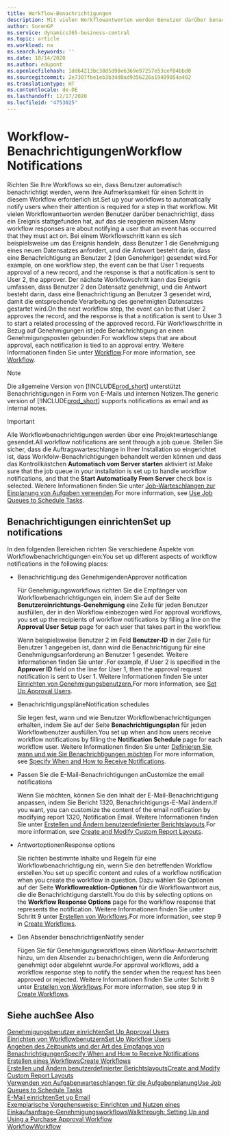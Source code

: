 ```yaml
---
title: Workflow-Benachrichtigungen
description: Mit vielen Workflowantworten werden Benutzer darüber benachrichtigt, dass ein Ereignis stattgefunden hat, auf das sie reagieren müssen. Bei einem Workflowschritt kann es sich beispielsweise um das Ereignis handeln, dass Benutzer 1 die Genehmigung eines neuen Datensatzes anfordert, und die Antwort besteht darin, dass eine Benachrichtigung an Benutzer 2 (den Genehmiger) gesendet wird. Der nächste Workflowschritt kann das Ereignis umfassen, dass Benutzer 2 den Datensatz genehmigt, und die Antwort besteht darin, dass eine Benachrichtigung an Benutzer 3 gesendet wird, damit die entsprechende Verarbeitung des genehmigten Datensatzes gestartet wird. Für Workflowschritte in Bezug auf Genehmigungen ist jede Benachrichtigung an einen Genehmigungsposten gebunden.
author: SorenGP
ms.service: dynamics365-business-central
ms.topic: article
ms.workload: na
ms.search.keywords: ''
ms.date: 10/14/2020
ms.author: edupont
ms.openlocfilehash: 1dd64213bc38d5d98e6369e97257e53cef04bbd0
ms.sourcegitcommit: 2e7307fbe1eb3b34d0ad9356226a19409054a402
ms.translationtype: HT
ms.contentlocale: de-DE
ms.lasthandoff: 12/17/2020
ms.locfileid: "4753025"
---
```

# <a name="workflow-notifications"></a><span data-ttu-id="b547f-106">Workflow-Benachrichtigungen</span><span class="sxs-lookup"><span data-stu-id="b547f-106">Workflow Notifications</span></span>

<span data-ttu-id="b547f-107">Richten Sie Ihre Workflows so ein, dass Benutzer automatisch benachrichtigt werden, wenn ihre Aufmerksamkeit für einen Schritt in diesem Workflow erforderlich ist.</span><span class="sxs-lookup"><span data-stu-id="b547f-107">Set up your workflows to automatically notify users when their attention is required for a step in that workflow.</span></span> <span data-ttu-id="b547f-108">Mit vielen Workflowantworten werden Benutzer darüber benachrichtigt, dass ein Ereignis stattgefunden hat, auf das sie reagieren müssen.</span><span class="sxs-lookup"><span data-stu-id="b547f-108">Many workflow responses are about notifying a user that an event has occurred that they must act on.</span></span> <span data-ttu-id="b547f-109">Bei einem Workflowschritt kann es sich beispielsweise um das Ereignis handeln, dass Benutzer 1 die Genehmigung eines neuen Datensatzes anfordert, und die Antwort besteht darin, dass eine Benachrichtigung an Benutzer 2 (den Genehmiger) gesendet wird.</span><span class="sxs-lookup"><span data-stu-id="b547f-109">For example, on one workflow step, the event can be that User 1 requests approval of a new record, and the response is that a notification is sent to User 2, the approver.</span></span> <span data-ttu-id="b547f-110">Der nächste Workflowschritt kann das Ereignis umfassen, dass Benutzer 2 den Datensatz genehmigt, und die Antwort besteht darin, dass eine Benachrichtigung an Benutzer 3 gesendet wird, damit die entsprechende Verarbeitung des genehmigten Datensatzes gestartet wird.</span><span class="sxs-lookup"><span data-stu-id="b547f-110">On the next workflow step, the event can be that User 2 approves the record, and the response is that a notification is sent to User 3 to start a related processing of the approved record.</span></span> <span data-ttu-id="b547f-111">Für Workflowschritte in Bezug auf Genehmigungen ist jede Benachrichtigung an einen Genehmigungsposten gebunden.</span><span class="sxs-lookup"><span data-stu-id="b547f-111">For workflow steps that are about approval, each notification is tied to an approval entry.</span></span> <span data-ttu-id="b547f-112">Weitere Informationen finden Sie unter [Workflow](across-workflow.md).</span><span class="sxs-lookup"><span data-stu-id="b547f-112">For more information, see [Workflow](across-workflow.md).</span></span>  

> [!NOTE]  
> <span data-ttu-id="b547f-113">Die allgemeine Version von [!INCLUDE[prod_short](includes/prod_short.md)] unterstützt Benachrichtigungen in Form von E-Mails und internen Notizen.</span><span class="sxs-lookup"><span data-stu-id="b547f-113">The generic version of [!INCLUDE[prod_short](includes/prod_short.md)] supports notifications as email and as internal notes.</span></span>  

> [!IMPORTANT]  
> <span data-ttu-id="b547f-114">Alle Workflowbenachrichtigungen werden über eine Projektwarteschlange gesendet.</span><span class="sxs-lookup"><span data-stu-id="b547f-114">All workflow notifications are sent through a job queue.</span></span> <span data-ttu-id="b547f-115">Stellen Sie sicher, dass die Auftragswarteschlange in Ihrer Installation so eingerichtet ist, dass Workfolw-Benachrichtigungen behandelt werden können und dass das Kontrollkästchen **Automatisch vom Server starten** aktiviert ist.</span><span class="sxs-lookup"><span data-stu-id="b547f-115">Make sure that the job queue in your installation is set up to handle workflow notifications, and that the **Start Automatically From Server** check box is selected.</span></span> <span data-ttu-id="b547f-116">Weitere Informationen finden Sie unter [Job-Warteschlangen zur Einplanung von Aufgaben verwenden](admin-job-queues-schedule-tasks.md).</span><span class="sxs-lookup"><span data-stu-id="b547f-116">For more information, see [Use Job Queues to Schedule Tasks](admin-job-queues-schedule-tasks.md).</span></span>

## <a name="set-up-notifications"></a><span data-ttu-id="b547f-117">Benachrichtigungen einrichten</span><span class="sxs-lookup"><span data-stu-id="b547f-117">Set up notifications</span></span>

<span data-ttu-id="b547f-118">In den folgenden Bereichen richten Sie verschiedene Aspekte von Workflowbenachrichtigungen ein:</span><span class="sxs-lookup"><span data-stu-id="b547f-118">You set up different aspects of workflow notifications in the following places:</span></span>  

* <span data-ttu-id="b547f-119">Benachrichtigung des Genehmigenden</span><span class="sxs-lookup"><span data-stu-id="b547f-119">Approver notification</span></span>

    <span data-ttu-id="b547f-120">Für Genehmigungsworkflows richten Sie die Empfänger von Workflowbenachrichtigungen ein, indem Sie auf der Seite **Benutzereinrichtungs-Genehmigung** eine Zeile für jeden Benutzer ausfüllen, der in den Workflow einbezogen wird.</span><span class="sxs-lookup"><span data-stu-id="b547f-120">For approval workflows, you set up the recipients of workflow notifications by filling a line on the **Approval User Setup** page for each user that takes part in the workflow.</span></span>  

    <span data-ttu-id="b547f-121">Wenn beispielsweise Benutzer 2 im Feld **Benutzer-ID** in der Zeile für Benutzer 1 angegeben ist, dann wird die Benachrichtigung für eine Genehmigungsanforderung an Benutzer 1 gesendet. Weitere Informationen finden Sie unter .</span><span class="sxs-lookup"><span data-stu-id="b547f-121">For example, if User 2 is specified in the **Approver ID** field on the line for User 1, then the approval request notification is sent to User 1.</span></span> <span data-ttu-id="b547f-122">Weitere Informationen finden Sie unter [Einrichten von Genehmigungsbenutzern.](across-how-to-set-up-approval-users.md)</span><span class="sxs-lookup"><span data-stu-id="b547f-122">For more information, see [Set Up Approval Users](across-how-to-set-up-approval-users.md).</span></span>  
* <span data-ttu-id="b547f-123">Benachrichtigungspläne</span><span class="sxs-lookup"><span data-stu-id="b547f-123">Notification schedules</span></span>

    <span data-ttu-id="b547f-124">Sie legen fest, wann und wie Benutzer Workflowbenachrichtigungen erhalten, indem Sie auf der Seite **Benachrichtigungsplan** für jeden Workflowbenutzer ausfüllen.</span><span class="sxs-lookup"><span data-stu-id="b547f-124">You set up when and how users receive workflow notifications by filling the **Notification Schedule** page for each workflow user.</span></span> <span data-ttu-id="b547f-125">Weitere Informationen finden Sie unter [Definieren Sie, wann und wie Sie Benachrichtigungen möchten](across-how-to-specify-when-and-how-to-receive-notifications.md).</span><span class="sxs-lookup"><span data-stu-id="b547f-125">For more information, see [Specify When and How to Receive Notifications](across-how-to-specify-when-and-how-to-receive-notifications.md).</span></span>  
* <span data-ttu-id="b547f-126">Passen Sie die E-Mail-Benachrichtigungen an</span><span class="sxs-lookup"><span data-stu-id="b547f-126">Customize the email notifications</span></span>

    <span data-ttu-id="b547f-127">Wenn Sie möchten, können Sie den Inhalt der E-Mail-Benachrichtigung anpassen, indem Sie Bericht 1320, Benachrichtigungs-E-Mail ändern.</span><span class="sxs-lookup"><span data-stu-id="b547f-127">If you want, you can customize the content of the email notification by modifying report 1320, Notification Email.</span></span> <span data-ttu-id="b547f-128">Weitere Informationen finden Sie unter [Erstellen und Ändern benutzerdefinierter Berichtslayouts](ui-how-create-custom-report-layout.md).</span><span class="sxs-lookup"><span data-stu-id="b547f-128">For more information, see [Create and Modify Custom Report Layouts](ui-how-create-custom-report-layout.md).</span></span>  
* <span data-ttu-id="b547f-129">Antwortoptionen</span><span class="sxs-lookup"><span data-stu-id="b547f-129">Response options</span></span>

    <span data-ttu-id="b547f-130">Sie richten bestimmte Inhalte und Regeln für eine Workflowbenachrichtigung ein, wenn Sie den betreffenden Workflow erstellen.</span><span class="sxs-lookup"><span data-stu-id="b547f-130">You set up specific content and rules of a workflow notification when you create the workflow in question.</span></span> <span data-ttu-id="b547f-131">Dazu wählen Sie Optionen auf der Seite **Workflowreaktion-Optionen** für die Workflowantwort aus, die die Benachrichtigung darstellt.</span><span class="sxs-lookup"><span data-stu-id="b547f-131">You do this by selecting options on the **Workflow Response Options** page for the workflow response that represents the notification.</span></span> <span data-ttu-id="b547f-132">Weitere Informationen finden Sie unter Schritt 9 unter [Erstellen von Workflows](across-how-to-create-workflows.md).</span><span class="sxs-lookup"><span data-stu-id="b547f-132">For more information, see step 9 in [Create Workflows](across-how-to-create-workflows.md).</span></span>  

* <span data-ttu-id="b547f-133">Den Absender benachrichtigen</span><span class="sxs-lookup"><span data-stu-id="b547f-133">Notify sender</span></span>

    <span data-ttu-id="b547f-134">Fügen Sie für Genehmigungsworkflows einen Workflow-Antwortschritt hinzu, um den Absender zu benachrichtigen, wenn die Anforderung genehmigt oder abgelehnt wurde.</span><span class="sxs-lookup"><span data-stu-id="b547f-134">For approval workflows, add a workflow response step to notify the sender when the request has been approved or rejected.</span></span> <span data-ttu-id="b547f-135">Weitere Informationen finden Sie unter Schritt 9 unter [Erstellen von Workflows](across-how-to-create-workflows.md).</span><span class="sxs-lookup"><span data-stu-id="b547f-135">For more information, see step 9 in [Create Workflows](across-how-to-create-workflows.md).</span></span>  

## <a name="see-also"></a><span data-ttu-id="b547f-136">Siehe auch</span><span class="sxs-lookup"><span data-stu-id="b547f-136">See Also</span></span>

[<span data-ttu-id="b547f-137">Genehmigungsbenutzer einrichten</span><span class="sxs-lookup"><span data-stu-id="b547f-137">Set Up Approval Users</span></span>](across-how-to-set-up-approval-users.md)  
[<span data-ttu-id="b547f-138">Einrichten von Workflowbenutzern</span><span class="sxs-lookup"><span data-stu-id="b547f-138">Set Up Workflow Users</span></span>](across-how-to-set-up-workflow-users.md)  
[<span data-ttu-id="b547f-139">Angeben des Zeitpunkts und der Art des Empfangs von Benachrichtigungen</span><span class="sxs-lookup"><span data-stu-id="b547f-139">Specify When and How to Receive Notifications</span></span>](across-how-to-specify-when-and-how-to-receive-notifications.md)  
[<span data-ttu-id="b547f-140">Erstellen eines Workflows</span><span class="sxs-lookup"><span data-stu-id="b547f-140">Create Workflows</span></span>](across-how-to-create-workflows.md)  
[<span data-ttu-id="b547f-141">Erstellen und Ändern benutzerdefinierter Berichtslayouts</span><span class="sxs-lookup"><span data-stu-id="b547f-141">Create and Modify Custom Report Layouts</span></span>](ui-how-create-custom-report-layout.md)  
[<span data-ttu-id="b547f-142">Verwenden von Aufgabenwarteschlangen für die Aufgabenplanung</span><span class="sxs-lookup"><span data-stu-id="b547f-142">Use Job Queues to Schedule Tasks</span></span>](admin-job-queues-schedule-tasks.md)  
[<span data-ttu-id="b547f-143">E-Mail einrichten</span><span class="sxs-lookup"><span data-stu-id="b547f-143">Set up Email</span></span>](admin-how-setup-email.md)  
[<span data-ttu-id="b547f-144">Exemplarische Vorgehensweise: Einrichten und Nutzen eines Einkaufsanfrage-Genehmigungsworkflows</span><span class="sxs-lookup"><span data-stu-id="b547f-144">Walkthrough: Setting Up and Using a Purchase Approval Workflow</span></span>](walkthrough-setting-up-and-using-a-purchase-approval-workflow.md)  
[<span data-ttu-id="b547f-145">Workflow</span><span class="sxs-lookup"><span data-stu-id="b547f-145">Workflow</span></span>](across-workflow.md)  
